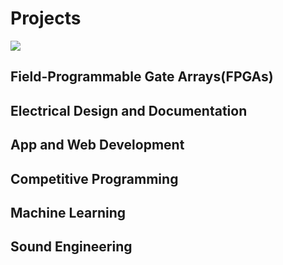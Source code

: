 # Projects

![](https://res.cloudinary.com/dftbijomi/image/upload/v1694445032/giphy_dnfl3m.gif)

## Field-Programmable Gate Arrays(FPGAs)

<!--- [FPGA Oscilloscope](https://github.com/mkostandin/fpga-oscilloscope) --->

<!--- [Embedded Industrial Imaging Application](https://github.com/mkostandin/fpga-industrial-imaging) --->

## Electrical Design and Documentation

[comment]: <> "[PCB Design](https://github.com/mkostandin/umass-differencemaker-team)"

[comment]: <> "[Full Documented Machine](https://whatthefpga.com)"

## App and Web Development

[comment]: <> "[BioLink App](https://github.com/mkostandin/umass-differencemaker-team)"

[comment]: <> "[Bluetooth LE](https://github.com/mkostandin/umass-differencemaker-team)"

<!--- [React.js, Next.js, Tailwind CSS Resume](https://mattkostandin-resume.netlify.app) --->

## Competitive Programming

<!--- [leetcode](https://github.com/mkostandin/leetcode) --->

## Machine Learning
## Sound Engineering
